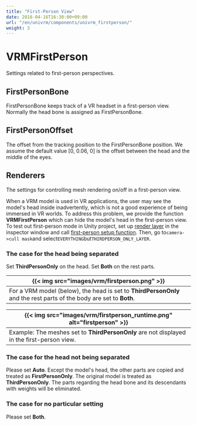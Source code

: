 ```yaml
---
title: "First-Person View"
date: 2018-04-16T16:30:00+09:00
url: "/en/univrm/components/univrm_firstperson/"
weight: 3
---
```


# VRMFirstPerson
Settings related to first-person perspectives.

## FirstPersonBone
FirstPersonBone keeps track of a VR headset in a first-person view.
Normally the head bone is assigned as FirstPersonBone.

## FirstPersonOffset
The offset from the tracking position to the FirstPersonBone position. We assume the default value [0, 0.06, 0] is the offset between the head and the middle of the eyes.

## Renderers
The settings for controlling mesh rendering on/off in a first-person view.

When a VRM model is used in VR applications, the user may see the model's head inside inadvertently, which is not a good experience of being immersed in VR worlds. To address this problem, we provide the function **VRMFirstPerson** which can hide the model's head in the first-person view. To test out first-person mode in Unity project, set up [render layer](../../../docs/dev/univrm-0.xx/programming/univrm_use_firstperson/#specify-the-additional-render-layers-for-the-application) in the inspector window and call [first-person setup function](../../../docs/dev/univrm-0.xx/programming/univrm_use_firstperson/#call-setup-function-at-runtime-and-set-layermask-in-camera). Then, go to`camera->cull mask`and select`EVERYTHING`but`THIRDPERSON_ONLY_LAYER`.

### The case for the head being separated

Set **ThirdPersonOnly** on the head.
Set **Both** on the rest parts.

|{{< img src="images/vrm/firstperson.png" >}}|
|-----|
|For a VRM model (below), the head is set to **ThirdPersonOnly** and the rest parts of the body are set to **Both**.| 

|{{< img src="images/vrm/firstperson_runtime.png" alt="firstperson" >}}|
|-----|
|Example: The meshes set to **ThirdPersonOnly** are not displayed in the first-person view.|

### The case for the head not being separated
Please set **Auto**.
Except the model's head, the other parts are copied and treated as **FirstPersonOnly**. 
The original model is treated as **ThirdPersonOnly**.
The parts regarding the head bone and its descendants with weights will be eliminated. 

### The case for no particular setting
Please set **Both**.